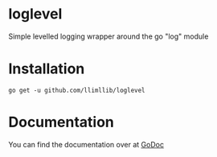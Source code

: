 loglevel
========

Simple levelled logging wrapper around the go "log" module

Installation
============

`go get -u github.com/llimllib/loglevel`

Documentation
=============

You can find the documentation over at [GoDoc](http://godoc.org/github.com/llimllib/loglevel)
